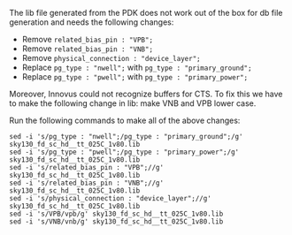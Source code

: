 The lib file generated from the PDK does not work out of the box for db file generation and needs the following changes:
* Remove `related_bias_pin : "VPB";`
* Remove `related_bias_pin : "VNB";`
* Remove `physical_connection : "device_layer";`
* Replace `pg_type : "nwell";` with `pg_type : "primary_ground";`
* Replace `pg_type : "pwell";` with `pg_type : "primary_power";`

Moreover, Innovus could not recognize buffers for CTS. To fix this we have to make the following change in lib: make VNB and VPB lower case. 

Run the following commands to make all of the above changes:
```
sed -i 's/pg_type : "nwell";/pg_type : "primary_ground";/g' sky130_fd_sc_hd__tt_025C_1v80.lib 
sed -i 's/pg_type : "pwell";/pg_type : "primary_power";/g' sky130_fd_sc_hd__tt_025C_1v80.lib     
sed -i 's/related_bias_pin : "VPB";//g' sky130_fd_sc_hd__tt_025C_1v80.lib                                   
sed -i 's/related_bias_pin : "VNB";//g' sky130_fd_sc_hd__tt_025C_1v80.lib                                   
sed -i 's/physical_connection : "device_layer";//g' sky130_fd_sc_hd__tt_025C_1v80.lib    
sed -i 's/VPB/vpb/g' sky130_fd_sc_hd__tt_025C_1v80.lib                                                                                            
sed -i 's/VNB/vnb/g' sky130_fd_sc_hd__tt_025C_1v80.lib                                               
```